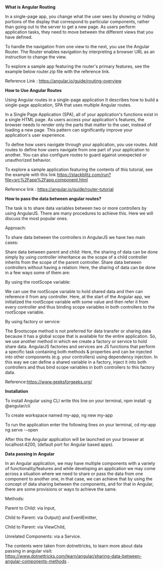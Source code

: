 **What is Angular Routing**


In a single-page app, you change what the user sees by showing or hiding portions of the display that correspond to particular components, rather than going out to the server to get a new page. As users perform application tasks, they need to move between the different views that you have defined.

To handle the navigation from one view to the next, you use the Angular Router. The Router enables navigation by interpreting a browser URL as an instruction to change the view.

To explore a sample app featuring the router's primary features, see the example below
router.zip file with the reference link.

Reference Link : https://angular.io/guide/routing-overview
 
 
 **How to Use Angular Routes**


Using Angular routes in a single-page application
It describes how to build a single-page application, SPA that uses multiple Angular routes.

In a Single Page Application (SPA), all of your application's functions exist in a single HTML page. As users access your application's features, the browser needs to render only the parts that matter to the user, instead of loading a new page. This pattern can significantly improve your application's user experience.

To define how users navigate through your application, you use routes. Add routes to define how users navigate from one part of your application to another. You can also configure routes to guard against unexpected or unauthorized behavior.

To explore a sample application featuring the contents of this tutorial, see the example with this link
https://stackblitz.com/run?file=src%2Fapp%2Fapp.component.html

Reference link :  https://angular.io/guide/router-tutorial


**How to pass the data between angular  routes?**


The task is to share data variables between two or more controllers by using AngularJS. There are many procedures to achieve this. Here we will discuss the most popular ones. 

Approach: 

To share data between the controllers in AngularJS we have two main cases:

Share data between parent and child: Here, the sharing of data can be done simply by using controller inheritance as the scope of a child controller inherits from the scope of the parent controller.
Share data between controllers without having a relation: Here, the sharing of data can be done in a few ways some of them are: 

By using the rootScope variable:

We can use the rootScope variable to hold shared data and then can reference it from any controller. Here, at the start of the Angular app, we initialized the rootScope variable with some value and then refer it from every controller and thus binding scope variables in both controllers to the rootScope variable.

By using factory or service:

The $rootscope method is not preferred for data transfer or sharing data because it has a global scope that is available for the entire application. So, we use another method in which we create a factory or service to hold share data. AngularJS factories and services are JS functions that perform a specific task containing both methods & properties and can be injected into other components (e.g. your controllers) using dependency injection. In this way we can define a shared variable in a factory, inject it into both controllers and thus bind scope variables in both controllers to this factory data.

Reference:https://www.geeksforgeeks.org/



**Installation** 


To install Angular using CLI write this line on your terminal,
    npm install -g @angular/cli

To create  workspace named my-app,
    ng new my-app

To run the application enter the following lines on your terminal,
    cd my-app
    ng serve --open
    
After this the Angular application will be launched on your browser at localhost:4200,
(default port for Angular based apps).


**Data passing in Angular**


In an Angular application, we may have multiple components with a variety of functionality/features and while developing an application we may come across a situation where we need to share or pass the data from one component to another one, in that case, we can achieve that by using the concept of data sharing between the components, and for that in Angular, there are some provisions or ways to achieve the same.

Methods:

Parent to Child: via Input,

Child to Parent: via Output() and EventEmitter,

Child to Parent: via ViewChild,

Unrelated Components: via a Service.

The contents were taken from dotnettricks, to learn more about data passing in angular visit: https://www.dotnettricks.com/learn/angular/sharing-data-between-angular-components-methods .
